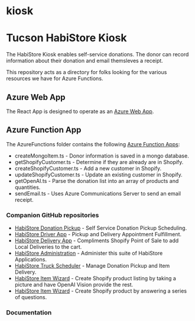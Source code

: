 # kiosk

# Tucson HabiStore Kiosk

The HabiStore Kiosk enables self-service donations. The donor can record information about their donation and email themsleves a receipt.  

This repository acts as a directory for folks looking for the various resources we have for Azure Functions.

## Azure Web App

The React App is designed to operate as an [Azure Web App](https://azure.microsoft.com/en-us/products/app-service/web).

## Azure Function App

The AzureFunctions folder contains the following [Azure Function Apps](https://azure.microsoft.com/en-us/products/functions):

* createMongoItem.ts - Donor information is saved in a mongo database.
* getShopifyCustomer.ts - Determine if they are already are in Shopify.
* createShopifyCustomer.ts - Add a new customer in Shopify.
* updateShopifyCustomer.ts - Update an existing customer in Shopify.
* getOpenAI.ts - Parse the donation list into an array of products and quantities.
* sendEmail.ts - Uses Azure Communications Server to send an email receipt.


### Companion GitHub repositories

 - [HabiStore Donation Pickup](https://github.com/HFHT/pickup/) - Self Service Donation Pickup Scheduling.
 - [HabiStore Driver App](https://github.com/HFHT/DriverApp/) - Pickup and Delivery Appointment Fulfillment.
 - [HabiStore Delivery App](https://github.com/HFHT/DeliveryApp/) - Compliments Shopify Point of Sale to add Local Deliveries to the cart.
 - [HabiStore Administration](https://github.com/HFHT/TruckSettings/) - Administer this suite of HabiStore Applications.
 - [HabiStore Truck Scheduler](https://github.com/HFHT/TruckScheduler/) - Manage Donation Pickup and Item Delivery.
  - [HabiStore Item Wizard](https://github.com/HFHT/OpenAI-Vision/) - Create Shopify product listing by taking a picture and have OpenAI Vision provide the rest.
 - [HabiStore Item Wizard](https://github.com/HFHT/HabiStoreWizard/) - Create Shopify product by answering a series of questions. 

### Documentation


